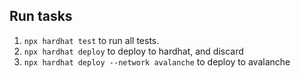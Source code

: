 ## Run tasks

1. `npx hardhat test` to run all tests.
2. `npx hardhat deploy` to deploy to hardhat, and discard
3. `npx hardhat deploy --network avalanche` to deploy to avalanche
